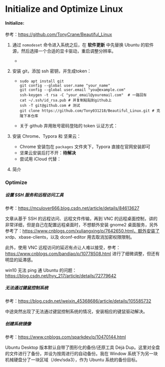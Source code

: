 # Initialize and Optimize Linux

#### Initialize:

参考：https://github.com/TonyCrane/Beautiful_Linux

1. 通过 ```nomodeset``` 命令进入系统之后，在 **软件更新** 中先替换 Ubuntu 的软件源，然后选择一个合适的显卡驱动，重启调整分辨率。

   * 

2. 安装 git，添加 ssh 密钥，并生成token：

   * ```shell
     sudo apt install git
     git config --global user.name "your_name"
     git config --global user.email "you@example.com"
     ssh-keygen -t rsa -C "your_email@youremail.com"  # 一路回车
     cat ~/.ssh/id_rsa.pub # 并复制粘贴到github上
     ssh -T git@github.com # 测试
     git clone https://github.com/Tony031218/Beautiful_Linux.git # 克隆下本仓库
     ```

   * 关于 github 弃用账号密码登陆的 token 认证方式：

3. 安装 Chrome、Typora 和 坚果云：

   * Chrome 安装包在 ```packages``` 文件夹下，Typora 直接在官网安装即可
   * 坚果云安装后打不开：**待解决**
   * 尝试用 iCloud 代替：

4. 简介





### Optimize

##### 设置 SSH 服务和远程访问工具

参考：https://mculover666.blog.csdn.net/article/details/84613627

文章从基于 SSH 的远程访问、远程文件传输，再到 VNC 的远程桌面控制，讲的非常详细，但是自己在配置远程桌面时，不想额外安装 gnome2 桌面服务，另外参考了：https://www.cnblogs.com/xuliangxing/p/7642650.html，额外安装了 xrdp、xbase-clients，以及 dconf-editor 用去取消加密权限限制。

此外，使用 VNC 远程访问的延迟有点让人难以接受，参考：https://www.cnblogs.com/bandiao/p/10778508.html 进行了细微调整，但还有明显的延滞感。

win10 无法 ping 通 Ubuntu 的问题：https://blog.csdn.net/hyy_217/article/details/72779642



##### 无法通过键鼠控制系统

参考：https://blog.csdn.net/weixin_45368686/article/details/105585732 

中途突然出现了无法通过键鼠控制系统的情况，安装相应的键鼠驱动解决。



##### 创建系统镜像

参考：https://www.cnblogs.com/sparkdev/p/10470144.html

Ubuntu Desktop 版本默认自带了图形化的备份/还原工具 Déjà Dup。这里对全盘的文件进行了备份，并设为按周进行的自动备份。我在 Window 系统下为另一块机械硬盘分了一块区域（/dev/sda3），作为 Ubuntu 系统的备份目标。



